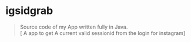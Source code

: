 # igsidgrab
> Source code of my App written fully in Java. <br>
[ A app to get A current valid sessionid from the login for instagram]
